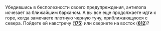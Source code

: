 Убедившись в бесполезности своего предупреждения, антилопа исчезает за ближайшим барханом. А вы все еще продолжаете идти к горе, когда замечаете плотную черную тучу, приближающуюся с севера. Пойдете ей навстречу ([**175**](#n_175)) или свернете на восток ([**612**](#n_612))?

